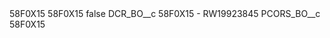 <?xml version="1.0" encoding="UTF-8"?>
<CustomMetadata xmlns="http://soap.sforce.com/2006/04/metadata" xmlns:xsi="http://www.w3.org/2001/XMLSchema-instance" xmlns:xsd="http://www.w3.org/2001/XMLSchema">
    <description>58F0X15</description>
    <label>58F0X15</label>
    <protected>false</protected>
    <values>
        <field>DCR_BO__c</field>
        <value xsi:type="xsd:string">58F0X15 - RW19923845</value>
    </values>
    <values>
        <field>PCORS_BO__c</field>
        <value xsi:type="xsd:string">58F0X15</value>
    </values>
</CustomMetadata>
